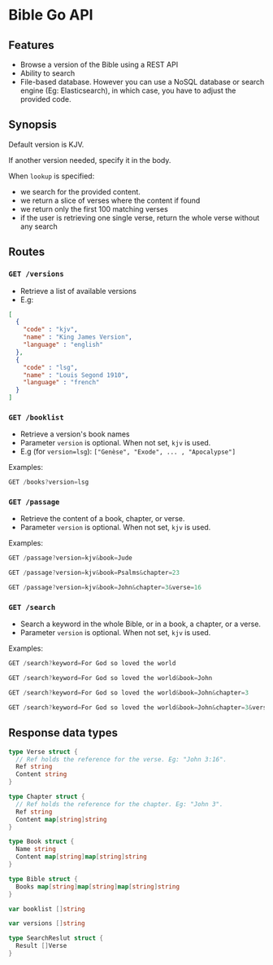 # Bible Go API

## Features

- Browse a version of the Bible using a REST API
- Ability to search
- File-based database. However you can use a NoSQL database or search engine (Eg: Elasticsearch), in which case, you have to adjust the provided code.

## Synopsis

Default version is KJV.

If another version needed, specify it in the body.

When `lookup` is specified:

- we search for the provided content.
- we return a slice of verses where the content if found
- we return only the first 100 matching verses
- if the user is retrieving one single verse, return the whole verse without any search

## Routes

### `GET /versions`

- Retrieve a list of available versions
- E.g:

```json
[
  {
    "code" : "kjv",
    "name" : "King James Version",
    "language" : "english"
  },
  {
    "code" : "lsg",
    "name" : "Louis Segond 1910",
    "language" : "french"
  }
]
```

### `GET /booklist`

- Retrieve a version's book names
- Parameter `version` is optional. When not set, `kjv` is used.
- E.g (for `version=lsg`): `["Genèse", "Exode", ... , "Apocalypse"]`

Examples:

```js
GET /books?version=lsg
```

### `GET /passage`

- Retrieve the content of a book, chapter, or verse.
- Parameter `version` is optional. When not set, `kjv` is used.

Examples:

```js
GET /passage?version=kjv&book=Jude

GET /passage?version=kjv&book=Psalms&chapter=23

GET /passage?version=kjv&book=John&chapter=3&verse=16
```

### `GET /search`

- Search a keyword in the whole Bible, or in a book, a chapter, or a verse.
- Parameter `version` is optional. When not set, `kjv` is used.

Examples:

```js
GET /search?keyword=For God so loved the world

GET /search?keyword=For God so loved the world&book=John

GET /search?keyword=For God so loved the world&book=John&chapter=3

GET /search?keyword=For God so loved the world&book=John&chapter=3&verse=16
```

## Response data types

```go
type Verse struct {
  // Ref holds the reference for the verse. Eg: "John 3:16".
  Ref string
  Content string
}

type Chapter struct {
  // Ref holds the reference for the chapter. Eg: "John 3".
  Ref string
  Content map[string]string
}

type Book struct {
  Name string
  Content map[string]map[string]string
}

type Bible struct {
  Books map[string]map[string]map[string]string
}

var booklist []string

var versions []string

type SearchReslut struct {
  Result []Verse
}
```
